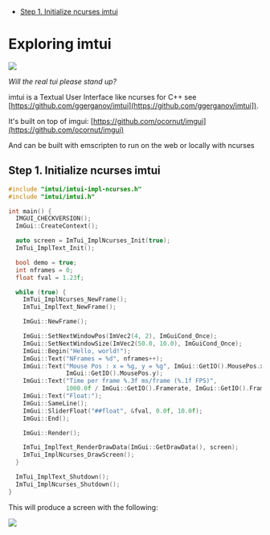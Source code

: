 <!-- vscode-markdown-toc -->
* [Step 1. Initialize ncurses imtui](#Step1.Initializencursesimtui)

<!-- vscode-markdown-toc-config
	numbering=false
	autoSave=true
	/vscode-markdown-toc-config -->
<!-- /vscode-markdown-toc -->


# Exploring imtui 


<img src="https://i.imgur.com/NzkRioZ.png"/>

*Will the real tui please stand up?*

imtui is a Textual User Interface like ncurses for C++ see [https://github.com/ggerganov/imtui](https://github.com/ggerganov/imtui]).

It's built on top of imgui: [https://github.com/ocornut/imgui](https://github.com/ocornut/imgui)

And can be built with emscripten to run on the web or locally with ncurses


## <a name='Step1.Initializencursesimtui'></a>Step 1. Initialize ncurses imtui 

```c++
#include "imtui/imtui-impl-ncurses.h"
#include "imtui/imtui.h"

int main() {
  IMGUI_CHECKVERSION();
  ImGui::CreateContext();

  auto screen = ImTui_ImplNcurses_Init(true);
  ImTui_ImplText_Init();

  bool demo = true;
  int nframes = 0;
  float fval = 1.23f;

  while (true) {
    ImTui_ImplNcurses_NewFrame();
    ImTui_ImplText_NewFrame();

    ImGui::NewFrame();

    ImGui::SetNextWindowPos(ImVec2(4, 2), ImGuiCond_Once);
    ImGui::SetNextWindowSize(ImVec2(50.0, 10.0), ImGuiCond_Once);
    ImGui::Begin("Hello, world!");
    ImGui::Text("NFrames = %d", nframes++);
    ImGui::Text("Mouse Pos : x = %g, y = %g", ImGui::GetIO().MousePos.x,
                ImGui::GetIO().MousePos.y);
    ImGui::Text("Time per frame %.3f ms/frame (%.1f FPS)",
                1000.0f / ImGui::GetIO().Framerate, ImGui::GetIO().Framerate);
    ImGui::Text("Float:");
    ImGui::SameLine();
    ImGui::SliderFloat("##float", &fval, 0.0f, 10.0f);
    ImGui::End();

    ImGui::Render();

    ImTui_ImplText_RenderDrawData(ImGui::GetDrawData(), screen);
    ImTui_ImplNcurses_DrawScreen();
  }

  ImTui_ImplText_Shutdown();
  ImTui_ImplNcurses_Shutdown();
}
```

This will produce a screen with the following:

<img src="https://i.imgur.com/wqhLlrH.png"/>